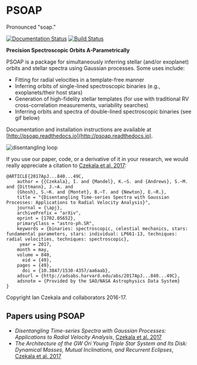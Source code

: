 # PSOAP
Pronounced "soap."

[![Documentation Status](https://readthedocs.org/projects/psoap/badge/?version=latest)](http://psoap.readthedocs.io/en/latest/?badge=latest) [![Build Status](https://travis-ci.org/iancze/PSOAP.svg?branch=master)](https://travis-ci.org/iancze/PSOAP)

**Precision Spectroscopic Orbits A-Parametrically**

PSOAP is a package for simultaneously inferring stellar (and/or exoplanet) orbits and stellar spectra using Gaussian processes. Some uses include:

* Fitting for radial velocities in a template-free manner
* Inferring orbits of single-lined spectroscopic binaries (e.g., exoplanets/their host stars)
* Generation of high-fidelity stellar templates (for use with traditional RV cross-correlation measurements, variability searches)
* Inferring orbits and spectra of double-lined spectroscopic binaries (see gif below)

Documentation and installation instructions are available at [http://psoap.readthedocs.io](http://psoap.readthedocs.io).

![disentangling loop](doc/output.gif "disentangling loop")

If you use our paper, code, or a derivative of it in your research, we would really appreciate a citation to [Czekala et al. 2017](http://adsabs.harvard.edu/abs/2017ApJ...840...49C):

    @ARTICLE{2017ApJ...840...49C,
        author = {{Czekala}, I. and {Mandel}, K.~S. and {Andrews}, S.~M. and {Dittmann}, J.~A. and
        {Ghosh}, S.~K. and {Montet}, B.~T. and {Newton}, E.~R.},
        title = "{Disentangling Time-series Spectra with Gaussian Processes: Applications to Radial Velocity Analysis}",
        journal = {\apj},
        archivePrefix = "arXiv",
        eprint = {1702.05652},
        primaryClass = "astro-ph.SR",
        keywords = {binaries: spectroscopic, celestial mechanics, stars: fundamental parameters, stars: individual: LP661-13, techniques: radial velocities, techniques: spectroscopic},
         year = 2017,
        month = may,
        volume = 840,
          eid = {49},
        pages = {49},
          doi = {10.3847/1538-4357/aa6aab},
        adsurl = {http://adsabs.harvard.edu/abs/2017ApJ...840...49C},
        adsnote = {Provided by the SAO/NASA Astrophysics Data System}
    }

Copyright Ian Czekala and collaborators 2016-17.

## Papers using PSOAP

* *Disentangling Time-series Spectra with Gaussian Processes: Applications to Radial Velocity Analysis*, [Czekala et al. 2017](http://adsabs.harvard.edu/abs/2017ApJ...840...49C)
* *The Architecture of the GW Ori Young Triple Star System and Its Disk: Dynamical Masses, Mutual Inclinations, and Recurrent Eclipses*, [Czekala et al. 2017](http://adsabs.harvard.edu/abs/2017arXiv171003153C)

